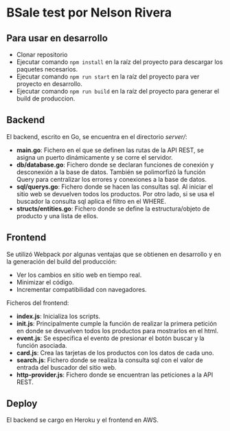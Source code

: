 # BSale test por Nelson Rivera

## **Para usar en desarrollo**
- Clonar repositorio
- Ejecutar comando ```npm install``` en la raíz del proyecto para descargar los paquetes necesarios.
- Ejecutar comando ```npm run start``` en la raíz del proyecto para ver proyecto en desarrollo.
- Ejecutar comando ```npm run build``` en la raíz del proyecto para generar el build de produccion.


## **Backend**

El backend, escrito en Go, se encuentra en el directorio *server/*:

- **main.go**: Fichero en el que se definen las rutas de la API REST, se asigna un puerto dinámicamente y se corre el servidor.
- **db/database.go**: Fichero donde se declaran funciones de conexión y desconexión a la base de datos. También se polimorfizó la función Query para centralizar los errores y conexiones a la base de datos.
- **sql/querys.go**: Fichero donde se hacen las consultas sql. Al iniciar el sitio web se devuelven todos los productos. Por otro lado, si se usa el buscador la consulta sql aplica el filtro en el WHERE.
- **structs/entities.go**: Fichero donde se define la estructura/objeto de producto y una lista de ellos.



## **Frontend**

Se utilizó Webpack por algunas ventajas que se obtienen en desarrollo y en la generación del build del producción:

- Ver los cambios en sitio web en tiempo real.
- Minimizar el código.
- Incrementar compatibilidad con navegadores.

Ficheros del frontend:

- **index.js**: Inicializa los scripts.
- **init.js**: Principalmente cumple la función de realizar la primera petición en donde se devuelven todos los productos para mostrarlos en el html.
- **event.js**: Se especifica el evento de presionar el botón buscar y la función asociada.
- **card.js**: Crea las tarjetas de los productos con los datos de cada uno.
- **search.js**: Fichero donde se realiza la consulta sql con el valor de entrada del buscador del sitio web.
- **http-provider.js**: Fichero donde se encuentran las peticiones a la API REST.

## **Deploy**
El backend se cargo en Heroku y el frontend en AWS.
